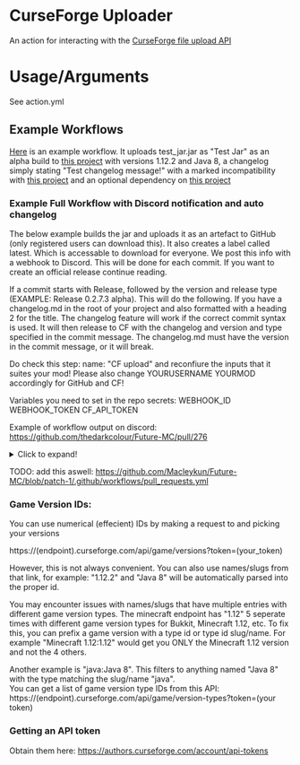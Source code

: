 # CurseForge Uploader
An action for interacting with the [CurseForge file upload API](https://support.curseforge.com/en/support/solutions/articles/9000197321-curseforge-api)

# Usage/Arguments
See action.yml

## Example Workflows
[Here](https://github.com/itsmeow/curseforge-upload/blob/master/.github/workflows/test.yml) is an example workflow. It uploads test_jar.jar as "Test Jar" as an alpha build to [this project](https://minecraft.curseforge.com/projects/derpcats) with versions 1.12.2 and Java 8, a changelog simply stating "Test changelog message!" with a marked incompatibility with [this project](https://www.curseforge.com/minecraft/mc-mods/betteranimalsplus) and an optional dependency on [this project](https://www.curseforge.com/minecraft/mc-mods/claimit)

### Example Full Workflow with Discord notification and auto changelog
The below example builds the jar and uploads it as an artefact to GitHub (only registered users can download this).
It also creates a label called latest. Which is accessable to download for everyone. We post this info with a webhook to Discord.
This will be done for each commit. If you want to create an official release continue reading.

If a commit starts with Release, followed by the version and release type (EXAMPLE: Release 0.2.7.3 alpha). This will do the following.
If you have a changelog.md in the root of your project and also formatted with a heading 2 for the title. The changelog feature will work if the correct commit syntax is used.
It will then release to CF with the changelog and version and type specified in the commit message. The changelog.md must have the version in the commit message, or it will break.

Do check this step: name: "CF upload" and reconfiure the inputs that it suites your mod! Please also change YOURUSERNAME YOURMOD accordingly for GitHub and CF!

Variables you need to set in the repo secrets:
WEBHOOK_ID
WEBHOOK_TOKEN
CF_API_TOKEN

Example of workflow output on discord: https://github.com/thedarkcolour/Future-MC/pull/276

<details>
  <summary>Click to expand!</summary>
  
```yaml
name: Autobuild for Minecraft Mod 1.12.2 Example

on: # Triggers the workflow on push events to only main
  push:
    branches:
      - main
  workflow_dispatch: # Allows you to run this workflow manually from the Actions tab

jobs: # Define build and release
  build:
    name: Build on ubuntu-latest
    runs-on: ubuntu-latest
    steps: # The purpose of this part is to build the file and include it as a build artifact on GitHub and notify trough Discord
      - name: Get repo files
        uses: actions/checkout@v2
      - name: Setup build env
        uses: actions/setup-java@v2
        with:
          distribution: 'temurin'
          java-version: '8'
          cache: 'gradle'
          java-package: jdk
          check-latest: true
      - name: Compile the best mod for Minecraft?
        run: ./gradlew build --no-daemon
      - name: Remove sources files and get specific jar # We never need the sources jar's and only grep what we want
        run: |
          find -type f -path './build/libs/*' -name '*sources*' -delete
          echo "CFILELOC=$(find ./build/libs/* | grep .jar | head -1)" >> $GITHUB_ENV
      - name: Upload to Github Artifacts tab
        uses: actions/upload-artifact@v2
        with:
          name: FutureMC # This is the name that will appear in the Artifacts tab
          path: "${{ env.CFILELOC }}"
      - name: Release public builds # This will make in GitHub a tag and include a changelog based on the commits and can include the compiled jar
        uses: "marvinpinto/action-automatic-releases@latest"
        with:
          repo_token: "${{ secrets.GITHUB_TOKEN }}"
          automatic_release_tag: "latest"
          prerelease: true
          draft: false
          files: "${{ env.CFILELOC }}"
      - name: Notify Discord channel # Sends commit message and url to latest tag
        uses: appleboy/discord-action@master
        with:
          webhook_id: ${{ secrets.WEBHOOK_ID }}
          webhook_token: ${{ secrets.WEBHOOK_TOKEN }}
          color: "#6a00ff"
          message: "New jar: https://github.com/YOURUSERNAME/YOURMOD/releases/tag/latest ${{ github.event.head_commit.message }}"
          #file: "${{ env.CFILELOC }}" It's to big :( 8MB is max
  release: # When a release is made, this part will be triggerd to make a release based on the commit: Release 0.2.7.3 alpha
    name: Create pubilc releases #                                                                    Trigger^ ^Version^Release type
    runs-on: ubuntu-latest
    needs: build
    if: "startsWith(github.event.head_commit.message, 'Release')" # Important! This checks if the commit starts with Release. Then we know when to start this second part
    steps: # Get repo files, compiled jar and create env vars from commit, changelog.md and compiled file loc to upload everything to CurseForge and let Discord server know
      - name: Get repo files
        uses: actions/checkout@v2
      - name: Get artifacts # Easier then just recompiling
        uses: actions/download-artifact@v2
        id: download # Needed to refer to ${{steps.download.outputs.download-path}}
        with:
          path: ./download # Needed so that finding artefacts is more reliable
      - name: Get needed env vars from commit and downloaded jar # Get version from second word, get release type from third word to env variables
        run: |
          echo "CFILELOC=$(find ${{steps.download.outputs.download-path}} | grep .jar | head -1)" >> $GITHUB_ENV
          echo "VERSION=$(echo ${{ github.event.commits[0].message }} | awk '{print $2}')" >> $GITHUB_ENV
          echo "RTYPE=$(echo ${{ github.event.commits[0].message }} | awk '{print $3}')" >> $GITHUB_ENV
      - name: Get changelog and place it into a env var for CF action
        run: | # This part will make a multi-lined env variable named CHANGELOG which uses EOF ending's to save the output of the awk command that only grabs the changelog of the given version from the commit
          echo 'CHANGELOG<<EOF' >> $GITHUB_ENV
          awk -v version='${{ env.VERSION }}' '/## Version / {printit = $3 == version}; printit;' 'changelog.md' | awk '!/^$/' >> $GITHUB_ENV
          echo 'EOF' >> $GITHUB_ENV
      - name: "CF upload"
        id: upload
        uses: itsmeow/curseforge-upload@v3
        with:
          changelog: "${{ env.CHANGELOG }}"
          changelog_type: markdown
          display_name: "Future MC 1.12.2 ${{ env.VERSION }}"
          file_path: "${{ env.CFILELOC }}" # ${{steps.download.outputs.download-path}}/*.jar See https://github.com/itsmeow/curseforge-upload/issues/7
          game_endpoint: minecraft
          game_versions: minecraft-1-12:1.12.2,2:Java 8,Forge
          relations: bwm-suite:optionalDependency,crafttweaker:optionalDependency,jei:optionalDependency,pams-harvestcraft:optionalDependency,quark:optionalDependency,tinkers-construct:optionalDependency,shadowfacts-forgelin:requiredDependency
          project_id: 1234567
          release_type: ${{ env.RTYPE}} # Must be release, beta or alpha
          token: "${{ secrets.CF_API_TOKEN }}"
      - name: "Build Success" # The final steps notify if the above upload worked out, so that we know when to debug CF/this workflow/the jar itself
        uses: appleboy/discord-action@master
        with:
          webhook_id: ${{ secrets.WEBHOOK_ID }}
          webhook_token: ${{ secrets.WEBHOOK_TOKEN }}
          color: "#1cfc03"
          message: New official release! Check it out @ https://www.curseforge.com/minecraft/mc-mods/YOURMOD/files/${{ steps.upload.outputs.id }} # Refers to the exact uploaded file on CF
      - name: "Build Fail"
        if: failure()
        uses: appleboy/discord-action@master
        with:
          webhook_id: ${{ secrets.WEBHOOK_ID }}
          webhook_token: ${{ secrets.WEBHOOK_TOKEN }}
          color: "#f20018"
          message: Error! It seems that something went wrong with uploading the above jar to Curseforge! Ping the admin to manually update to CF!
```
</details>


TODO: add this aswell: https://github.com/Macleykun/Future-MC/blob/patch-1/.github/workflows/pull_requests.yml

### Game Version IDs:
You can use numerical (effecient) IDs by making a request to and picking your versions

https://(endpoint).curseforge.com/api/game/versions?token=(your_token)

However, this is not always convenient. You can also use names/slugs from that link, for example: "1.12.2" and "Java 8" will be automatically parsed into the proper id. 

You may encounter issues with names/slugs that have multiple entries with different game version types. The minecraft endpoint has "1.12" 5 seperate times with different game version types for Bukkit, Minecraft 1.12, etc.
To fix this, you can prefix a game version with a type id or type id slug/name. For example "Minecraft 1.12:1.12" would get you ONLY the Minecraft 1.12 version and not the 4 others.

Another example is "java:Java 8". This filters to anything named "Java 8" with the type matching the slug/name "java". <br>
You can get a list of game version type IDs from this API: https://(endpoint).curseforge.com/api/game/version-types?token=(your token)

### Getting an API token
Obtain them here: https://authors.curseforge.com/account/api-tokens

